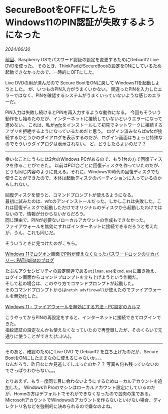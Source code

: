 # SecureBootをOFFにしたらWindows11のPIN認証が失敗するようになった

<i>2024/06/30</i>

[前回](20240629-pi.md)、Raspberry OSでパスワード認証の設定を変更するためにDebian12 Live DVDを使った。
そのとき、ThinkPadがSecureBootの設定をONにしているため起動できなかったので、一時的にOFFにした。

Live DVDの用が済んだので Secure BootをONに戻して Windows11を起動しようとした。
が、いつものPIN入力がうまくいかない。
間違ったPINを入力したエラーではなく、PINを確認するシステムがうまくいっていないような感じのエラーだ。

PIN入力は失敗し続けるとPINを再入力するような動作になる。
今回もそういう動作をし始めたのだが、インターネットに接続していないというエラーになって進めない。
これは、私が[wfc](https://www.binisoft.org/wfc)をインストールして初見でネットワークに接続するアプリを拒絶するようになっているためだと思う。
ログイン済みならばwfcが接続するかどうかのダイアログを表示するのだが、ログイン画面はちょっと特殊なのでそういうダイアログは表示されない。
ど、どうしたらよいのだ？？

----

幸いなことにうちには2台のWindows PCがあるので、もう1台の方で回復ディスクを作ることができた。
以前はPC1台ごとに回復ディスクを作っていたのだが、どうも同じ内容のように見える。それに、Windows10時代の回復ディスクでも使うことができたので、本体は起動ディスクのパーティションに入っているのかもしれない。

回復ディスクを使うと、コマンドプロンプトが使えるようになる。  
最初に試みたのは、wfcのアンインストールだった。しかしこれは失敗した。これは回復ディスクで起動しただけでオリジナルのディスクから起動したわけではないので、情報が分からないからだろう。  
同じ理由で、PINが必要ないローカルアカウントの作成もできなかった。  
ファイアウォールを無効にすればインターネットに接続できるだろうと考えたが、うん、これも同じだ。

そういうときに見つけたのがこちら。

[Windows 11でログオン画面でPINが使えなくなったパスワードロックのリカバリー: PATHpilotのブログ](http://www.pathpilot.jp/blog/2024/04/post-3fc2c8.html)

たぶんアクセシビリティの設定関連である`utilman.exe`を`cmd.exe`に置き換え、ログイン画面からコマンドプロンプトを立ち上げようという作戦だ。  
そして私の場合は、このやり方でコマンドプロンプトが起動した。  
そのコマンドプロンプトからは`netsh advfirewall`が使えたのでファイアウォールを無効化した。

[Windows 11 - ファイアウォールを無効にする方法 - PC設定のカルマ](https://pc-karuma.net/how-to-disable-firewall-on-windows-11/#%E3%80%8C%E3%82%B3%E3%83%9E%E3%83%B3%E3%83%89%E3%83%97%E3%83%AD%E3%83%B3%E3%83%97%E3%83%88%E3%80%8D%E3%81%A7%E7%84%A1%E5%8A%B9%E3%81%AB%E3%81%99%E3%82%8B%E5%A0%B4%E5%90%88)

こうやってからPINの再設定をすると、インターネットに接続できてログインできた。  
指紋認証の設定なんかも使えなくなっていたので再登録したが、そのくらいで元通りに使うことができた(たぶん)。

----

そのあと、確認のために Live DVD で Debian12 を立ち上げたのだが、Secure BootをONにしたままなのに使えるじゃないか。。。  
なんだろう、昨日なにか見逃してしまったのか？？ 写真も何も残っていないのでさっぱりわからない。。。

とりあえず、もう一度同じ目に会わないようにするためローカルアカウントを追加した。
Windows11 Proのマシンはローカルアカウント設定にしているのだが、Homeの方はデフォルトでそれができなくなったので苦肉の策である。
MicrosoftアカウントでWindowsのアカウントを作らないといけない場合、ディレクトリ名などを強制的に決められるので嫌なのよね。

